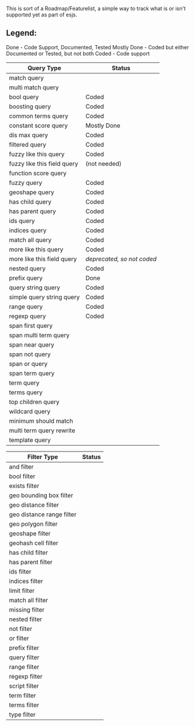 This is sort of a Roadmap/Featurelist, a simple way to track what is or isn't supported
yet as part of esjs.

Legend: 
------
Done - Code Support, Documented, Tested
Mostly Done - Coded but either Documented or Tested, but not both
Coded - Code support



Query Type                    | Status
------------------------------|-----------
match query                   |  
multi match query             | 
bool query                    | Coded
boosting query                | Coded
common terms query            | Coded
constant score query          | Mostly Done
dis max query                 | Coded
filtered query                | Coded
fuzzy like this query         | Coded
fuzzy like this field query   | (not needed)
function score query          | 
fuzzy query                   | Coded
geoshape query                | Coded
has child query               | Coded
has parent query              | Coded
ids query                     | Coded
indices query                 | Coded
match all query               | Coded
more like this query          | Coded
more like this field query    | *deprecated, so not coded*
nested query                  | Coded
prefix query                  | Done
query string query            | Coded
simple query string query     | Coded
range query                   | Coded
regexp query                  | Coded
span first query              |
span multi term query         |
span near query               |
span not query                |
span or query                 |
span term query               |
term query                    |
terms query                   |
top children query            |
wildcard query                |
minimum should match          |
multi term query rewrite      |
template query                |


Filter Type                   | Status
------------------------------|----------
and filter                    |
bool filter                   |
exists filter                 |
geo bounding box filter       |
geo distance filter           |
geo distance range filter     |
geo polygon filter            |
geoshape filter               |
geohash cell filter           |
has child filter              |
has parent filter             |
ids filter                    |
indices filter                |
limit filter                  |
match all filter              |
missing filter                |
nested filter                 |
not filter                    |
or filter                     |
prefix filter                 |
query filter                  |
range filter                  |
regexp filter                 |
script filter                 |
term filter                   |
terms filter                  |
type filter                   |
